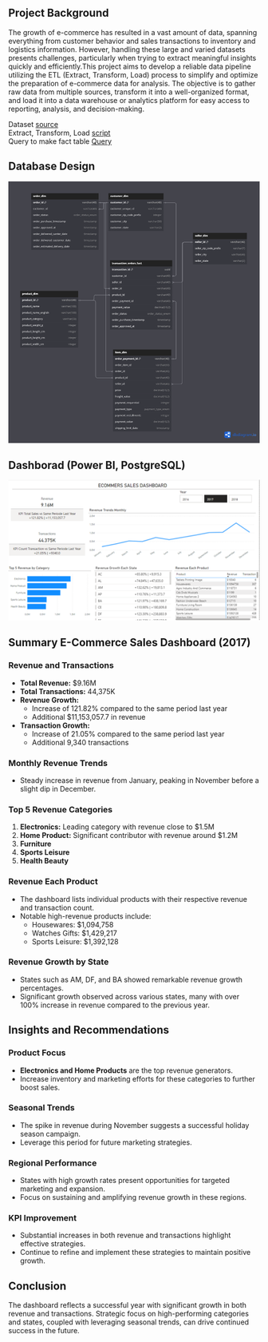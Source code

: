 ## Project Background
The growth of e-commerce has resulted in a vast amount of data, spanning everything from customer behavior and sales transactions to inventory and logistics information. However, handling these large and varied datasets presents challenges, particularly when trying to extract meaningful insights quickly and efficiently.This project aims to develop a reliable data pipeline utilizing the ETL (Extract, Transform, Load) process to simplify and optimize the preparation of e-commerce data for analysis. The objective is to gather raw data from multiple sources, transform it into a well-organized format, and load it into a data warehouse or analytics platform for easy access to reporting, analysis, and decision-making. 

Dataset [source](https://www.kaggle.com/datasets/olistbr/brazilian-ecommerce) <br/>
Extract, Transform, Load [script](https://github.com/fajri-yanti/ETL_e-commers/blob/main/etl_ecommers.ipynb)  <br/>
Query to make fact table [Query](https://github.com/fajri-yanti/ETL_e-commers/blob/main/transaction_order_fact.sql)

## Database Design

![ERD E-COMMERS](https://github.com/fajri-yanti/ETL_e-commers/blob/main/erd-ecommers-db.png)

## Dashborad (Power BI, PostgreSQL)
![Dashboard E-COMMERS](https://github.com/fajri-yanti/ETL_e-commers/blob/main/ecomers_dashboard.jpg)

## Summary E-Commerce Sales Dashboard (2017)

### Revenue and Transactions
- **Total Revenue:** $9.16M
- **Total Transactions:** 44,375K
- **Revenue Growth:**
  - Increase of 121.82% compared to the same period last year
  - Additional $11,153,057.7 in revenue
- **Transaction Growth:**
  - Increase of 21.05% compared to the same period last year
  - Additional 9,340 transactions

### Monthly Revenue Trends
- Steady increase in revenue from January, peaking in November before a slight dip in December.

### Top 5 Revenue Categories
1. **Electronics:** Leading category with revenue close to $1.5M
2. **Home Product:** Significant contributor with revenue around $1.2M
3. **Furniture**
4. **Sports Leisure**
5. **Health Beauty**

### Revenue Each Product
- The dashboard lists individual products with their respective revenue and transaction count.
- Notable high-revenue products include:
  - Housewares: $1,094,758
  - Watches Gifts: $1,429,217
  - Sports Leisure: $1,392,128

### Revenue Growth by State
- States such as AM, DF, and BA showed remarkable revenue growth percentages.
- Significant growth observed across various states, many with over 100% increase in revenue compared to the previous year.

## Insights and Recommendations

### Product Focus
- **Electronics and Home Products** are the top revenue generators.
- Increase inventory and marketing efforts for these categories to further boost sales.

### Seasonal Trends
- The spike in revenue during November suggests a successful holiday season campaign.
- Leverage this period for future marketing strategies.

### Regional Performance
- States with high growth rates present opportunities for targeted marketing and expansion.
- Focus on sustaining and amplifying revenue growth in these regions.

### KPI Improvement
- Substantial increases in both revenue and transactions highlight effective strategies.
- Continue to refine and implement these strategies to maintain positive growth.

## Conclusion
The dashboard reflects a successful year with significant growth in both revenue and transactions. Strategic focus on high-performing categories and states, coupled with leveraging seasonal trends, can drive continued success in the future.
